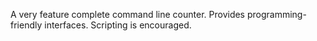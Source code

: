 A very feature complete command line counter. Provides programming-friendly interfaces.
Scripting is encouraged.
